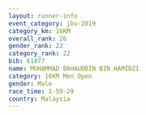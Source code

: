 ```yaml
---
layout: runner-info 
event_category: jbu-2019 
category_km: 16KM  
overall_rank: 26
gender_rank: 22
category_rank: 22
bib: 61077
name: MUHAMMAD BAHAUDDIN BIN HAMIDZI
category: 16KM Men Open
gender: Male
race_time: 1-59-29
country: Malaysia
---
```

